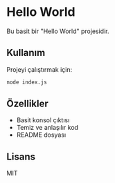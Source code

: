 # Hello World

Bu basit bir "Hello World" projesidir.

## Kullanım

Projeyi çalıştırmak için:

```bash
node index.js
```

## Özellikler

- Basit konsol çıktısı
- Temiz ve anlaşılır kod
- README dosyası

## Lisans

MIT